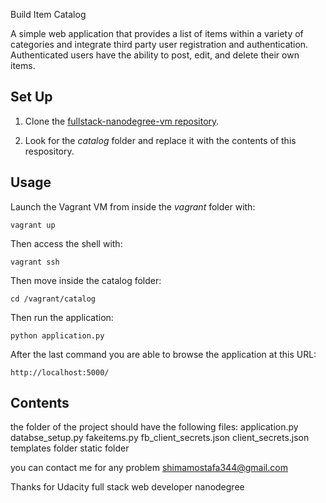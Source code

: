 Build Item Catalog

A simple web application that provides a list of items within a variety of categories and integrate third party user registration and authentication.
 Authenticated users have the ability to post, edit, and delete their own items.

## Set Up

1. Clone the [fullstack-nanodegree-vm repository](https://github.com/udacity/fullstack-nanodegree-vm).

2. Look for the *catalog* folder and replace it with the contents of this respository.

## Usage

Launch the Vagrant VM from inside the *vagrant* folder with:

`vagrant up`

Then access the shell with:

`vagrant ssh`

Then move inside the catalog folder:

`cd /vagrant/catalog`

Then run the application:

`python application.py`

After the last command you are able to browse the application at this URL:

`http://localhost:5000/`


## Contents
 
the folder of the project should have the following files:
application.py
databse_setup.py
fakeitems.py
fb_client_secrets.json
client_secrets.json
templates folder
static folder

you can contact me for any problem 
shimamostafa344@gmail.com

Thanks for Udacity full stack web developer nanodegree
